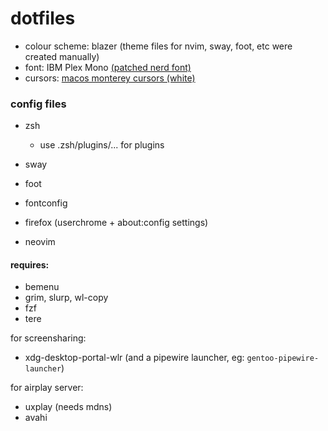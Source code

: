 # dotfiles

- colour scheme: blazer (theme files for nvim, sway, foot, etc were created manually)
- font: IBM Plex Mono [(patched nerd font)](https://github.com/ryanoasis/nerd-fonts)
- cursors: [macos monterey cursors (white)](https://github.com/ful1e5/apple_cursor)


### config files
- zsh
  - use .zsh/plugins/... for plugins
- sway
- foot
- fontconfig

- firefox (userchrome + about:config settings)

- neovim

#### requires:
- bemenu
- grim, slurp, wl-copy
- fzf
- tere

for screensharing:
- xdg-desktop-portal-wlr (and a pipewire launcher, eg: `gentoo-pipewire-launcher`)

for airplay server:
- uxplay (needs mdns)
- avahi
